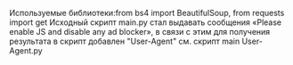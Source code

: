 Используемые библиотеки:from bs4 import BeautifulSoup, from requests import get
Исходный скрипт main.py стал выдавать сообщения «Please enable JS and disable any ad blocker», в связи с этим для получения результата в скрипт добавлен "User-Agent" см. скрипт main User-Agent.py
